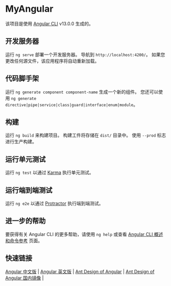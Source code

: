 # MyAngular

该项目是使用 [Angular CLI](https://github.com/angular/angular-cli) v13.0.0 生成的。

## 开发服务器

运行 `ng serve` 部署一个开发服务器。 导航到 `http://localhost:4200/`。 如果您更改任何源文件，该应用程序将自动重新加载。

## 代码脚手架

运行 `ng generate component component-name` 生成一个新的组件。 您还可以使用 `ng generate directive|pipe|service|class|guard|interface|enum|module`。

## 构建

运行 `ng build` 来构建项目。 构建工件将存储在 `dist/` 目录中。 使用 `--prod` 标志进行生产构建。

## 运行单元测试

运行 `ng test` 以通过 [Karma](https://karma-runner.github.io) 执行单元测试。

## 运行端到端测试

运行 `ng e2e` 以通过 [Protractor](http://www.protractortest.org/) 执行端到端测试。

## 进一步的帮助

要获得有关 Angular CLI 的更多帮助，请使用 `ng help` 或查看 [Angular CLI 概述和命令参考](https://angular.io/cli) 页面。

## 快速链接
[Angular 中文版](https://angular.cn/) |
[Angular 英文版](https://angular.io/) |
[Ant Design of Angular](https://ng.ant.design/docs/introduce/zh) |
[Ant Design of Angular 国内镜像](https://ng-zorro.gitee.io/docs/introduce/zh) |
